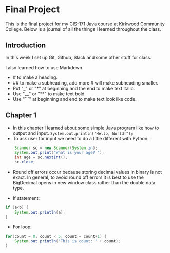 # Final Project

This is the final project for my CIS-171 Java course at Kirkwood Community College. Below is a journal of all the things I learned throughout the class.

## Introduction

In this week I set up Git, Github, Slack and some other stuff for class.

I also learned how to use Markdown. 
- \# to make a heading.
- \## to make a subheading, add more \# will make subheading smaller.
- Put "\_" or "\*" at beginning and the end to make text italic.
- Use "\__" or "\**" to make text bold.
- Use "\```" at beginning and end to make text look like code.

## Chapter 1

- In this chapter I learned about some simple Java program like how to output and input. 
`System.out.println("Hello, World!");`
- To ask user for input we need to do a little different with Python:
```Java
    Scanner sc = new Scanner(System.in);
    System.out.print("What is your age? ");
    int age = sc.nextInt();
    sc.close;
```
- Round off errors occur because storing decimal values in binary is not exact. In general, to avoid round off errors it is best to use the BigDecimal opens in new window class rather than the double data type. 

- If statement:
```Java
if (a<b) {
    System.out.println(a);
}
```
- For loop:
```Java
for(count = 0; count < 5; count = count+1) {
    System.out.println("This is count: " + count); 
}
```
